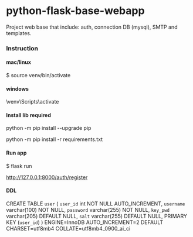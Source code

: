 # python-flask-base-webapp

Project web base that include: auth, connection DB (mysql), SMTP and templates.

### Instruction

#### mac/linux
$ source venv/bin/activate

#### windows
\venv\Scripts\activate

#### Install lib required
python -m pip install --upgrade pip

python -m pip install -r requirements.txt

#### Run app
$ flask run

http://127.0.0.1:8000/auth/register

#### DDL
CREATE TABLE `user` (
`user_id` int NOT NULL AUTO_INCREMENT,
`username` varchar(100) NOT NULL,
`password` varchar(255) NOT NULL,
`key_pwd` varchar(205) DEFAULT NULL,
`salt` varchar(255) DEFAULT NULL,
PRIMARY KEY (`user_id`)
) ENGINE=InnoDB AUTO_INCREMENT=2 DEFAULT CHARSET=utf8mb4 COLLATE=utf8mb4_0900_ai_ci

